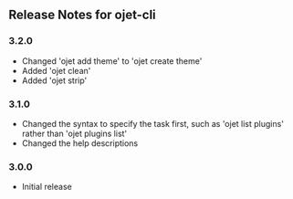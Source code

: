 ## Release Notes for ojet-cli ##

### 3.2.0
* Changed 'ojet add theme' to 'ojet create theme'
* Added 'ojet clean'
* Added 'ojet strip'

### 3.1.0
* Changed the syntax to specify the task first, such as 'ojet list plugins' rather than 'ojet plugins list'
* Changed the help descriptions

### 3.0.0
* Initial release
